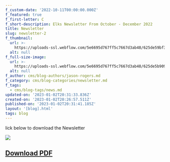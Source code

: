 ```yaml
---
f_custom-date: '2022-10-11T00:00:00.000Z'
f_featured: true
f_first-letter: C
f_short-description: Elks Newsletter From October - December 2022
title: Newsletter
slug: newsletter-2
f_thumbnail:
  url: >-
    https://uploads-ssl.webflow.com/5e6695d767ff5c7667d3ab48/625de59bf33c61320dd219ae_Newsletter.jpg
  alt: null
f_full-size-image:
  url: >-
    https://uploads-ssl.webflow.com/5e6695d767ff5c7667d3ab48/625de5b909b21043bd47a5d1_Newsletter-3.jpg
  alt: null
f_author: cms/blog-authors/jason-rogers.md
f_category: cms/blog-categories/newsletter.md
f_tags:
  - cms/blog-tags/news.md
updated-on: '2023-01-02T20:31:33.836Z'
created-on: '2023-01-02T20:26:57.511Z'
published-on: '2023-01-02T20:31:41.185Z'
layout: '[blog].html'
tags: blog
---
```


lick below to download the Newsletter

![](https://uploads-ssl.webflow.com/5e6695d767ff5c7667d3ab48/625de59bf33c61320dd219ae_Newsletter.jpg)

[Download PDF](https://uploads-ssl.webflow.com/5e6695d73c1ac6164114f6c5/63b33e4a7533f0611e63f000_Elks%20Oct-Nov-Dec-2022%20News-proof.pdf)
------------------------------------------------------------------------------------------------------------------------------------------
